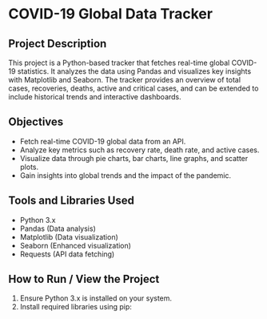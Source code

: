 # COVID-19 Global Data Tracker

## Project Description
This project is a Python-based tracker that fetches real-time global COVID-19 statistics. 
It analyzes the data using Pandas and visualizes key insights with Matplotlib and Seaborn. 
The tracker provides an overview of total cases, recoveries, deaths, active and critical cases, 
and can be extended to include historical trends and interactive dashboards.

## Objectives
- Fetch real-time COVID-19 global data from an API.
- Analyze key metrics such as recovery rate, death rate, and active cases.
- Visualize data through pie charts, bar charts, line graphs, and scatter plots.
- Gain insights into global trends and the impact of the pandemic.

## Tools and Libraries Used
- Python 3.x
- Pandas (Data analysis)
- Matplotlib (Data visualization)
- Seaborn (Enhanced visualization)
- Requests (API data fetching)

## How to Run / View the Project
1. Ensure Python 3.x is installed on your system.
2. Install required libraries using pip:
